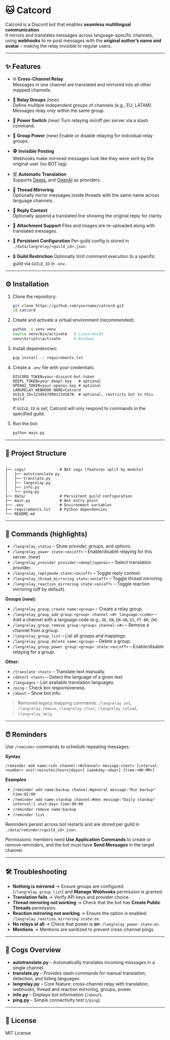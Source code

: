 # 🐱 Catcord

Catcord is a Discord bot that enables **seamless multilingual communication**.  
It mirrors and translates messages across language-specific channels, using **webhooks** to re-post messages with the **original author’s name and avatar** – making the relay invisible to regular users.

---

## ✨ Features

- 🌐 **Cross-Channel Relay**  
  Messages in one channel are translated and mirrored into all other mapped channels.

- 🧩 **Relay Groups** *(new)*  
  Define multiple independent groups of channels (e.g., EU, LATAM). Messages relay only within the same group.

- 🔌 **Power Switch** *(new)*
  Turn relaying on/off per server via a slash command.
- 🔀 **Group Power** *(new)*
  Enable or disable relaying for individual relay groups.

- 🕵️ **Invisible Posting**  
  Webhooks make mirrored messages look like they were sent by the original user (no BOT tag).

- 🈺 **Automatic Translation**  
  Supports [DeepL](https://www.deepl.com/) and [OpenAI](https://platform.openai.com/) as providers.

- 🧵 **Thread Mirroring**  
  Optionally mirror messages inside threads with the same name across language channels.

- 💬 **Reply Context**  
  Optionally append a translated line showing the original reply for clarity.

- 📎 **Attachment Support**
  Files and images are re-uploaded along with translated messages.

- 💾 **Persistent Configuration**
  Per-guild config is stored in `./data/langrelay/<guild_id>.json`.

- 🔒 **Guild Restriction**
  Optionally limit command execution to a specific guild via `GUILD_ID` in `.env`.

---

## ⚙️ Installation

1. Clone the repository:
   ```bash
   git clone https://github.com/yourname/catcord.git
   cd catcord
   ```

2. Create and activate a virtual environment (recommended):
   ```bash
   python -m venv venv
   source venv/bin/activate   # Linux/macOS
   venv\Scripts\activate      # Windows
   ```

3. Install dependencies:
   ```bash
   pip install -r requirements.txt
   ```

4. Create a `.env` file with your credentials:
   ```env
   DISCORD_TOKEN=your-discord-bot-token
   DEEPL_TOKEN=your-deepl-key   # optional
   OPENAI_TOKEN=your-openai-key # optional
   LANGRELAY_WEBHOOK_NAME=Catcord
   GUILD_ID=123456789012345678  # optional, restricts bot to this guild
   ```

   If `GUILD_ID` is set, Catcord will only respond to commands in the specified guild.

5. Run the bot:
   ```bash
   python main.py
   ```

---

## 📂 Project Structure

```
.
├── cogs/               # Bot cogs (features split by module)
│   ├── autotranslate.py
│   ├── translate.py
│   ├── langrelay.py
│   ├── info.py
│   └── ping.py
├── data/               # Persistent guild configuration
├── main.py             # Bot entry point
├── .env                # Environment variables
├── requirements.txt    # Python dependencies
└── README.md
```

---

## 🔧 Commands (highlights)

- `/langrelay_status` – Show provider, groups, and options.  
- `/langrelay_power state:<on|off>` – Enable/disable relaying for this server.  *(new)*  
- `/langrelay_provider provider:<deepl|openai>` – Select translation provider.  
- `/langrelay_replymode state:<on|off>` – Toggle reply context.
- `/langrelay_thread_mirroring state:<on|off>` – Toggle thread mirroring.
- `/langrelay_reaction_mirroring state:<on|off>` – Toggle reaction mirroring (off by default).

**Groups (new):**
- `/langrelay_group_create name:<group>` – Create a relay group.  
- `/langrelay_group_add group:<group> channel:<#> language:<code>` – Add a channel with a language code (e.g., `DE`, `EN`, `EN-GB`, `ES`, `PT-BR`, `ZH`).  
- `/langrelay_group_remove group:<group> channel:<#>` – Remove a channel from a group.
- `/langrelay_group_list` – List all groups and mappings.
- `/langrelay_group_delete name:<group>` – Delete a group.
- `/langrelay_group_power group:<group> state:<on|off>` – Enable/disable relaying for a group.

**Other:**
- `/translate <text>` – Translate text manually.  
- `/detect <text>` – Detect the language of a given text.  
- `/languages` – List available translation languages.  
- `/ping` – Check bot responsiveness.  
- `/about` – Show bot info.

> Removed legacy mapping commands: `/langrelay_set`, `/langrelay_remove`, `/langrelay_clear`, `/langrelay_reload`, `/langrelay_help`.

---

## ⏰ Reminders

Use `/reminder` commands to schedule repeating messages.

**Syntax**

```
/reminder add name:<id> channel:<#channel> message:<text> [interval:<number> unit:<minutes|hours|days>] [weekday:<day>] [time:<HH:MM>]
```

**Examples**

- `/reminder add name:backup channel:#general message:"Run backup" time:02:00`
- `/reminder add name:standup channel:#dev message:"Daily standup" interval:1 unit:days time:09:00`
- `/reminder remove name:backup`
- `/reminder list`

Reminders persist across bot restarts and are stored per guild in `./data/reminder/<guild_id>.json`.

*Permissions*: members need **Use Application Commands** to create or remove reminders, and the bot must have **Send Messages** in the target channel.

---

## 🛠️ Troubleshooting

- **Nothing is mirrored** → Ensure groups are configured (`/langrelay_group_list`) and **Manage Webhooks** permission is granted.  
- **Translation fails** → Verify API keys and provider choice.  
- **Thread mirroring not working** → Check that the bot has **Create Public Threads** permission.
- **Reaction mirroring not working** → Ensure the option is enabled: `/langrelay_reaction_mirroring state:on`.
- **No relays at all** → Check that power is **on**: `/langrelay_power state:on`.
- **Mentions** → Mentions are sanitized to prevent cross-channel pings.  

---

## 📖 Cogs Overview

- **autotranslate.py** – Automatically translates incoming messages in a single channel.  
- **translate.py** – Provides slash commands for manual translation, detection, and listing languages.  
- **langrelay.py** – Core feature: cross-channel relay with translation, webhooks, thread and reaction mirroring, groups, power.
- **info.py** – Displays bot information (`/about`).  
- **ping.py** – Simple connectivity test (`/ping`).  

---

## 📄 License

MIT License
